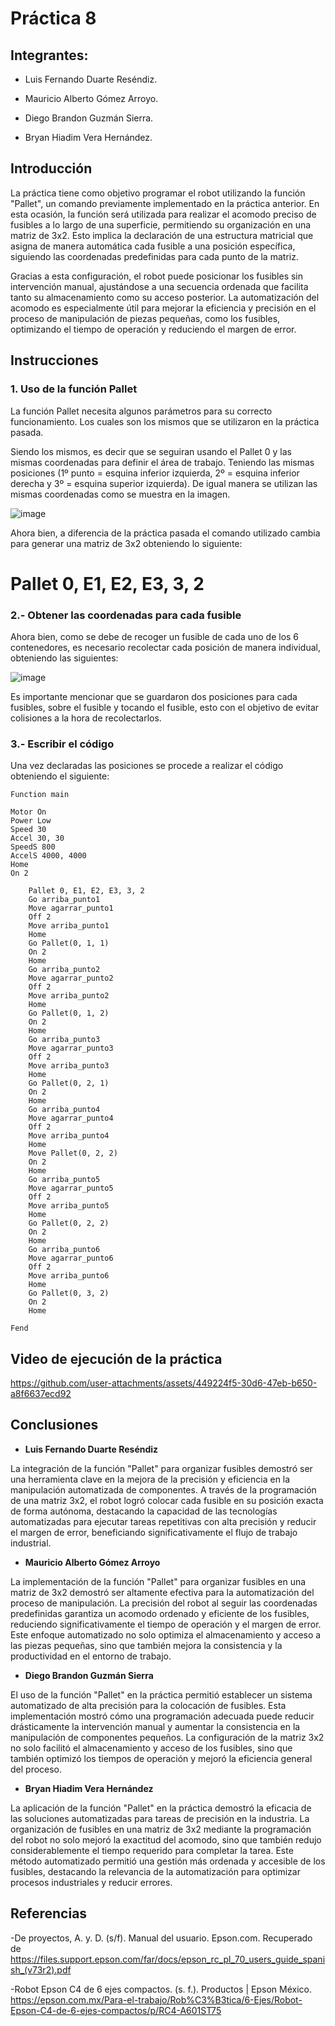 # Práctica 8
## Integrantes:
- Luis Fernando Duarte Reséndiz.
  
- Mauricio Alberto Gómez Arroyo.

- Diego Brandon Guzmán Sierra.

- Bryan Hiadim Vera Hernández.

## Introducción

La práctica tiene como objetivo programar el robot utilizando la función "Pallet", un comando previamente implementado en la práctica anterior. En esta ocasión, la función será utilizada para realizar el acomodo preciso de fusibles a lo largo de una superficie, permitiendo su organización en una matriz de 3x2. Esto implica la declaración de una estructura matricial que asigna de manera automática cada fusible a una posición específica, siguiendo las coordenadas predefinidas para cada punto de la matriz.

Gracias a esta configuración, el robot puede posicionar los fusibles sin intervención manual, ajustándose a una secuencia ordenada que facilita tanto su almacenamiento como su acceso posterior. La automatización del acomodo es especialmente útil para mejorar la eficiencia y precisión en el proceso de manipulación de piezas pequeñas, como los fusibles, optimizando el tiempo de operación y reduciendo el margen de error.

## Instrucciones

### 1. Uso de la función Pallet

La función Pallet necesita algunos parámetros para su correcto funcionamiento. Los cuales son los mismos que se utilizaron en la práctica pasada.

Siendo los mismos, es decir que se seguiran usando el Pallet 0 y las mismas coordenadas para definir el área de trabajo. Teniendo las mismas posiciones (1º punto = esquina inferior izquierda, 2º = esquina inferior derecha y 3º = esquina superior izquierda). De igual manera se utilizan las mismas coordenadas como se muestra en la imagen.

![image](https://github.com/user-attachments/assets/093fb58c-a417-4cbc-ab27-7a51b3ec43a3)

Ahora bien, a diferencia de la práctica pasada el comando utilizado cambia para generar una matriz de 3x2 obteniendo lo siguiente:

**<h1>Pallet 0, E1, E2, E3, 3, 2</h1>**

### 2.- Obtener las coordenadas para cada fusible

Ahora bien, como se debe de recoger un fusible de cada uno de los 6 contenedores, es necesario recolectar cada posición de manera individual, obteniendo las siguientes:

![image](https://github.com/user-attachments/assets/ed536e21-7eff-46c0-9700-06529eff2bdd)

Es importante mencionar que se guardaron dos posiciones para cada fusibles, sobre el fusible y tocando el fusible, esto con el objetivo de evitar colisiones a la hora de recolectarlos.

### 3.- Escribir el código

Una vez declaradas las posiciones se procede a realizar el código obteniendo el siguiente:
```plaintext
Function main
	
Motor On
Power Low
Speed 30
Accel 30, 30
SpeedS 800
AccelS 4000, 4000
Home
On 2

	Pallet 0, E1, E2, E3, 3, 2
	Go arriba_punto1
	Move agarrar_punto1
	Off 2
	Move arriba_punto1
	Home
	Go Pallet(0, 1, 1) 
	On 2
  	Home
	Go arriba_punto2
	Move agarrar_punto2
	Off 2
	Move arriba_punto2
  	Home
	Go Pallet(0, 1, 2) 
	On 2
	Home
	Go arriba_punto3
	Move agarrar_punto3
	Off 2
	Move arriba_punto3
	Home
	Go Pallet(0, 2, 1)
	On 2
  	Home
	Go arriba_punto4
	Move agarrar_punto4
	Off 2
	Move arriba_punto4
	Home
	Move Pallet(0, 2, 2)
	On 2
	Home
	Go arriba_punto5
	Move agarrar_punto5
	Off 2
	Move arriba_punto5
	Home
	Go Pallet(0, 2, 2)
	On 2
	Home
	Go arriba_punto6
	Move agarrar_punto6
	Off 2
	Move arriba_punto6
	Home
	Go Pallet(0, 3, 2) 
	On 2
	Home

Fend

```
## Video de ejecución de la práctica


https://github.com/user-attachments/assets/449224f5-30d6-47eb-b650-a8f6637ecd92


## Conclusiones

- **Luis Fernando Duarte Reséndiz**


La integración de la función "Pallet" para organizar fusibles demostró ser una herramienta clave en la mejora de la precisión y eficiencia en la manipulación automatizada de componentes. A través de la programación de una matriz 3x2, el robot logró colocar cada fusible en su posición exacta de forma autónoma, destacando la capacidad de las tecnologías automatizadas para ejecutar tareas repetitivas con alta precisión y reducir el margen de error, beneficiando significativamente el flujo de trabajo industrial.

- **Mauricio Alberto Gómez Arroyo**

La implementación de la función "Pallet" para organizar fusibles en una matriz de 3x2 demostró ser altamente efectiva para la automatización del proceso de manipulación. La precisión del robot al seguir las coordenadas predefinidas garantiza un acomodo ordenado y eficiente de los fusibles, reduciendo significativamente el tiempo de operación y el margen de error. Este enfoque automatizado no solo optimiza el almacenamiento y acceso a las piezas pequeñas, sino que también mejora la consistencia y la productividad en el entorno de trabajo.

- **Diego Brandon Guzmán Sierra**

El uso de la función "Pallet" en la práctica permitió establecer un sistema automatizado de alta precisión para la colocación de fusibles. Esta implementación mostró cómo una programación adecuada puede reducir drásticamente la intervención manual y aumentar la consistencia en la manipulación de componentes pequeños. La configuración de la matriz 3x2 no solo facilitó el almacenamiento y acceso de los fusibles, sino que también optimizó los tiempos de operación y mejoró la eficiencia general del proceso.

- **Bryan Hiadim Vera Hernández**

La aplicación de la función "Pallet" en la práctica demostró la eficacia de las soluciones automatizadas para tareas de precisión en la industria. La organización de fusibles en una matriz de 3x2 mediante la programación del robot no solo mejoró la exactitud del acomodo, sino que también redujo considerablemente el tiempo requerido para completar la tarea. Este método automatizado permitió una gestión más ordenada y accesible de los fusibles, destacando la relevancia de la automatización para optimizar procesos industriales y reducir errores.

## Referencias

-De proyectos, A. y. D. (s/f). Manual del usuario. Epson.com. Recuperado de 	https://files.support.epson.com/far/docs/epson_rc_pl_70_users_guide_spanish_(v73r2).pdf

-Robot Epson C4 de 6 ejes compactos. (s. f.). Productos | Epson México. https://epson.com.mx/Para-el-trabajo/Rob%C3%B3tica/6-Ejes/Robot-Epson-C4-de-6-ejes-compactos/p/RC4-A601ST75
